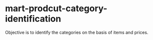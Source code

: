 # mart-prodcut-category-identification
Objective is to identify the categories on the basis of items and prices.
